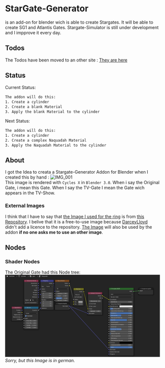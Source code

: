 # StarGate-Generator

is an add-on for blender wich is able to create Stargates. It will be able to create SG1 and Atlantis Gates. 
Stargate-Simulator is still under development and I impprove it every day.
## Todos

The Todos have been moved to an other site : [They are here](https://github.com/heschy/Stargate-Generator/projects/1?fullscreen=true)

## Status
Current Status:
```
The addon will do this:
1. Create a cylinder
2. Create a blank Material
3. Apply the blank Material to the cylinder
```

Next Status:
```
The addon will do this:
1. Create a cylinder
2. Create a complex Naquadah Material
3. Apply the Naquadah Material to the cylinder
```
## About

I got the Idea to creata a Stargate-Generator Addon for Blender when I created this by hand :
![IMG_001](my_stargate_nogeoodes.png)      
This image is rendered with `Cycles X` in `Blender 3.0`.
When i say the Original Gate, i mean this Gate. When I say the TV-Gate I mean the Gate wich appears in the TV-Show.

### External Images
I think that I have to say that [the Image I used for the ring](https://github.com/DarceyLloyd/StargateSimulator/blob/master/images/ring.png) is from [this Repository](https://github.com/DarceyLloyd/StargateSimulator). 
I belive that it is a free-to-use image because [DarceyLloyd](https://github.com/DarceyLloyd/) didn't add a licence to the 
repository. [The Image](https://github.com/DarceyLloyd/StargateSimulator/blob/master/images/ring.png) will also be used by the addon **if no one asks me to use an other image**.

## Nodes

### Shader Nodes
The Original Gate had this Node tree:
![IMG_002](my_stargate_nogeonodes_naquadah.png)
_Sorry, but this Image is in german._
